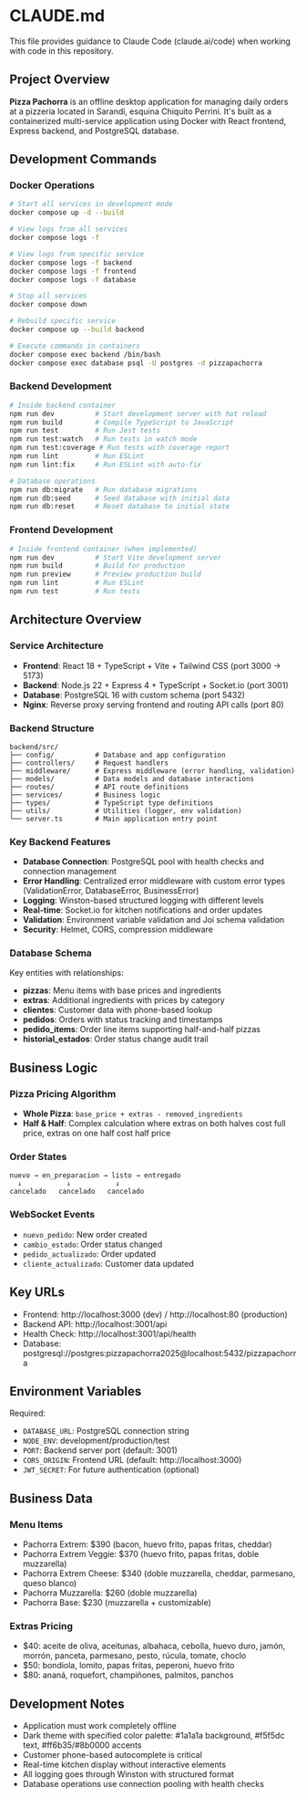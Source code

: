 # CLAUDE.md

This file provides guidance to Claude Code (claude.ai/code) when working with code in this repository.

## Project Overview

**Pizza Pachorra** is an offline desktop application for managing daily orders at a pizzeria located in Sarandí, esquina Chiquito Perrini. It's built as a containerized multi-service application using Docker with React frontend, Express backend, and PostgreSQL database.

## Development Commands

### Docker Operations
```bash
# Start all services in development mode
docker compose up -d --build

# View logs from all services
docker compose logs -f

# View logs from specific service
docker compose logs -f backend
docker compose logs -f frontend
docker compose logs -f database

# Stop all services
docker compose down

# Rebuild specific service
docker compose up --build backend

# Execute commands in containers
docker compose exec backend /bin/bash
docker compose exec database psql -U postgres -d pizzapachorra
```

### Backend Development
```bash
# Inside backend container
npm run dev          # Start development server with hot reload
npm run build        # Compile TypeScript to JavaScript
npm run test         # Run Jest tests
npm run test:watch   # Run tests in watch mode
npm run test:coverage # Run tests with coverage report
npm run lint         # Run ESLint
npm run lint:fix     # Run ESLint with auto-fix

# Database operations
npm run db:migrate   # Run database migrations
npm run db:seed      # Seed database with initial data
npm run db:reset     # Reset database to initial state
```

### Frontend Development
```bash
# Inside frontend container (when implemented)
npm run dev          # Start Vite development server
npm run build        # Build for production
npm run preview      # Preview production build
npm run lint         # Run ESLint
npm run test         # Run tests
```

## Architecture Overview

### Service Architecture
- **Frontend**: React 18 + TypeScript + Vite + Tailwind CSS (port 3000 → 5173)
- **Backend**: Node.js 22 + Express 4 + TypeScript + Socket.io (port 3001)
- **Database**: PostgreSQL 16 with custom schema (port 5432)
- **Nginx**: Reverse proxy serving frontend and routing API calls (port 80)

### Backend Structure
```
backend/src/
├── config/          # Database and app configuration
├── controllers/     # Request handlers
├── middleware/      # Express middleware (error handling, validation)
├── models/          # Data models and database interactions
├── routes/          # API route definitions
├── services/        # Business logic
├── types/           # TypeScript type definitions
├── utils/           # Utilities (logger, env validation)
└── server.ts        # Main application entry point
```

### Key Backend Features
- **Database Connection**: PostgreSQL pool with health checks and connection management
- **Error Handling**: Centralized error middleware with custom error types (ValidationError, DatabaseError, BusinessError)
- **Logging**: Winston-based structured logging with different levels
- **Real-time**: Socket.io for kitchen notifications and order updates
- **Validation**: Environment variable validation and Joi schema validation
- **Security**: Helmet, CORS, compression middleware

### Database Schema
Key entities with relationships:
- **pizzas**: Menu items with base prices and ingredients
- **extras**: Additional ingredients with prices by category
- **clientes**: Customer data with phone-based lookup
- **pedidos**: Orders with status tracking and timestamps
- **pedido_items**: Order line items supporting half-and-half pizzas
- **historial_estados**: Order status change audit trail

## Business Logic

### Pizza Pricing Algorithm
- **Whole Pizza**: `base_price + extras - removed_ingredients`
- **Half & Half**: Complex calculation where extras on both halves cost full price, extras on one half cost half price

### Order States
```
nuevo → en_preparacion → listo → entregado
  ↓           ↓           ↓
cancelado   cancelado   cancelado
```

### WebSocket Events
- `nuevo_pedido`: New order created
- `cambio_estado`: Order status changed
- `pedido_actualizado`: Order updated
- `cliente_actualizado`: Customer data updated

## Key URLs
- Frontend: http://localhost:3000 (dev) / http://localhost:80 (production)
- Backend API: http://localhost:3001/api
- Health Check: http://localhost:3001/api/health
- Database: postgresql://postgres:pizzapachorra2025@localhost:5432/pizzapachorra

## Environment Variables
Required:
- `DATABASE_URL`: PostgreSQL connection string
- `NODE_ENV`: development/production/test
- `PORT`: Backend server port (default: 3001)
- `CORS_ORIGIN`: Frontend URL (default: http://localhost:3000)
- `JWT_SECRET`: For future authentication (optional)

## Business Data
### Menu Items
- Pachorra Extrem: $390 (bacon, huevo frito, papas fritas, cheddar)
- Pachorra Extrem Veggie: $370 (huevo frito, papas fritas, doble muzzarella)
- Pachorra Extrem Cheese: $340 (doble muzzarella, cheddar, parmesano, queso blanco)
- Pachorra Muzzarella: $260 (doble muzzarella)
- Pachorra Base: $230 (muzzarella + customizable)

### Extras Pricing
- $40: aceite de oliva, aceitunas, albahaca, cebolla, huevo duro, jamón, morrón, panceta, parmesano, pesto, rúcula, tomate, choclo
- $50: bondiola, lomito, papas fritas, peperoni, huevo frito
- $80: ananá, roquefort, champiñones, palmitos, panchos

## Development Notes
- Application must work completely offline
- Dark theme with specified color palette: #1a1a1a background, #f5f5dc text, #ff6b35/#8b0000 accents
- Customer phone-based autocomplete is critical
- Real-time kitchen display without interactive elements
- All logging goes through Winston with structured format
- Database operations use connection pooling with health checks